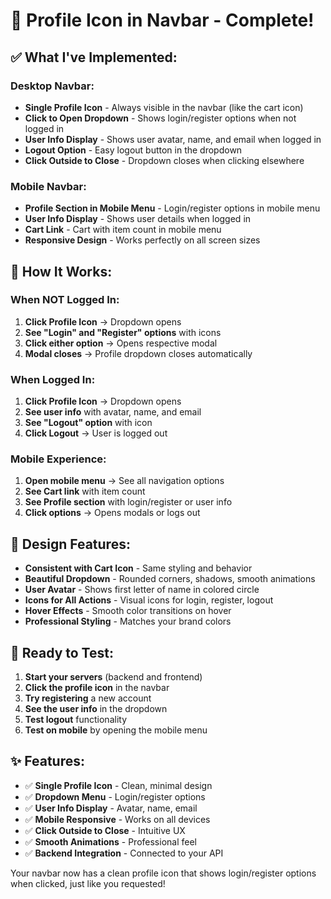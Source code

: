 # 👤 Profile Icon in Navbar - Complete!

## ✅ **What I've Implemented:**

### **Desktop Navbar:**
- **Single Profile Icon** - Always visible in the navbar (like the cart icon)
- **Click to Open Dropdown** - Shows login/register options when not logged in
- **User Info Display** - Shows user avatar, name, and email when logged in
- **Logout Option** - Easy logout button in the dropdown
- **Click Outside to Close** - Dropdown closes when clicking elsewhere

### **Mobile Navbar:**
- **Profile Section in Mobile Menu** - Login/register options in mobile menu
- **User Info Display** - Shows user details when logged in
- **Cart Link** - Cart with item count in mobile menu
- **Responsive Design** - Works perfectly on all screen sizes

## 🎯 **How It Works:**

### **When NOT Logged In:**
1. **Click Profile Icon** → Dropdown opens
2. **See "Login" and "Register" options** with icons
3. **Click either option** → Opens respective modal
4. **Modal closes** → Profile dropdown closes automatically

### **When Logged In:**
1. **Click Profile Icon** → Dropdown opens
2. **See user info** with avatar, name, and email
3. **See "Logout" option** with icon
4. **Click Logout** → User is logged out

### **Mobile Experience:**
1. **Open mobile menu** → See all navigation options
2. **See Cart link** with item count
3. **See Profile section** with login/register or user info
4. **Click options** → Opens modals or logs out

## 🎨 **Design Features:**

- **Consistent with Cart Icon** - Same styling and behavior
- **Beautiful Dropdown** - Rounded corners, shadows, smooth animations
- **User Avatar** - Shows first letter of name in colored circle
- **Icons for All Actions** - Visual icons for login, register, logout
- **Hover Effects** - Smooth color transitions on hover
- **Professional Styling** - Matches your brand colors

## 🚀 **Ready to Test:**

1. **Start your servers** (backend and frontend)
2. **Click the profile icon** in the navbar
3. **Try registering** a new account
4. **See the user info** in the dropdown
5. **Test logout** functionality
6. **Test on mobile** by opening the mobile menu

## ✨ **Features:**
- ✅ **Single Profile Icon** - Clean, minimal design
- ✅ **Dropdown Menu** - Login/register options
- ✅ **User Info Display** - Avatar, name, email
- ✅ **Mobile Responsive** - Works on all devices
- ✅ **Click Outside to Close** - Intuitive UX
- ✅ **Smooth Animations** - Professional feel
- ✅ **Backend Integration** - Connected to your API

Your navbar now has a clean profile icon that shows login/register options when clicked, just like you requested!

